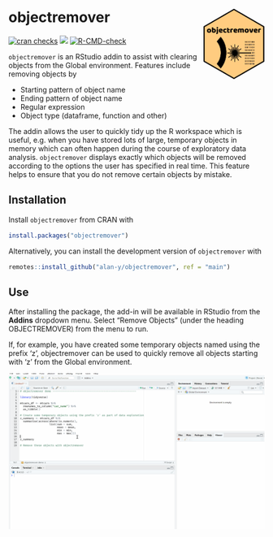 
<!-- README.md is generated from README.Rmd. Please edit that file -->

# objectremover <img src='inst/img/objectremover_hex.png' align="right" height="139" />

<!-- badges: start -->

[![cran
checks](https://cranchecks.info/badges/summary/objectremover)](https://cran.r-project.org/web/checks/check_results_objectremover.html)
[![](https://cranlogs.r-pkg.org/badges/objectremover)](https://cran.r-project.org/package=objectremover)
[![R-CMD-check](https://github.com/alan-y/objectremover/workflows/R-CMD-check/badge.svg)](https://github.com/alan-y/objectremover/actions)
<!-- badges: end -->

`objectremover` is an RStudio addin to assist with clearing objects from the Global environment. Features include removing objects by

-   Starting pattern of object name
-   Ending pattern of object name
-   Regular expression
-   Object type (dataframe, function and other)

The addin allows the user to quickly tidy up the R workspace which is useful, e.g. when you have stored lots of large, temporary objects in
memory which can often happen during the course of exploratory data analysis. `objectremover` displays exactly which objects will be removed according to the options the user has specified in real time. This feature helps to ensure that you do not remove certain objects by mistake.

## Installation

Install `objectremover` from CRAN with

``` r
install.packages("objectremover")
```

Alternatively, you can install the development version of
`objectremover` with

``` r
remotes::install_github("alan-y/objectremover", ref = "main")
```

## Use

After installing the package, the add-in will be available in RStudio from the **Addins** dropdown menu. Select “Remove Objects” (under the
heading OBJECTREMOVER) from the menu to run.  

If, for example, you have created some temporary objects named using the prefix ‘z’, objectremover can be used to quickly remove all objects
starting with ‘z’ from the Global environment.

![objectremover demo](inst/img/objectremover_demo.gif)
